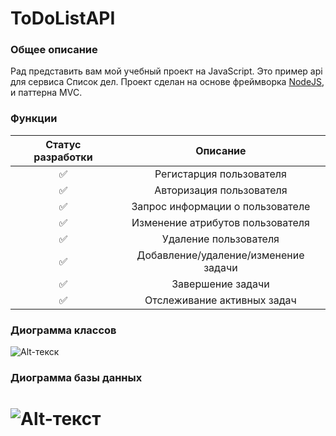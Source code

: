 __ToDoListAPI__
===  
### Общее описание

Рад представить вам мой учебный проект на JavaScript.
Это пример api для сервиса Список дел.
Проект сделан на основе фреймворка [NodeJS](https://nodejs.org/en/), и паттерна MVC.

### Функции

| Статус разработки| Описание| 
|:----------------:|:---------:|
| ✅ | Регистарция пользователя | 
| ✅ | Авторизация пользователя | 
| ✅ | Запрос информации о пользователе | 
| ✅ | Изменение атрибутов пользователя| 
| ✅ | Удаление пользователя | 
| ✅ | Добавление/удаление/изменение задачи | 
| ✅ | Завершение задачи | 
| ✅ | Отслеживание активных задач | 

### Диограмма классов
![Alt-текск](https://sun9-68.userapi.com/impg/hKtzO42hxt1yip-PYttx2aIai0veA34alcLdPQ/WBji3EATcbk.jpg?size=2560x1533&quality=96&sign=d44d9b03e542c1d6aa3b5cf2c8051131&type=album "Диограмма классов")
### Диограмма базы данных
![Alt-текст](https://sun9-71.userapi.com/impg/9L-yXaWMp5BR_0d6nxSCrgBLmxTKFZgFCAreHQ/ap8LNdL1HSo.jpg?size=457x221&quality=96&sign=c4a99491b18949a7b46524e5d272fb5f&type=album "Диограмма БД")
=======
